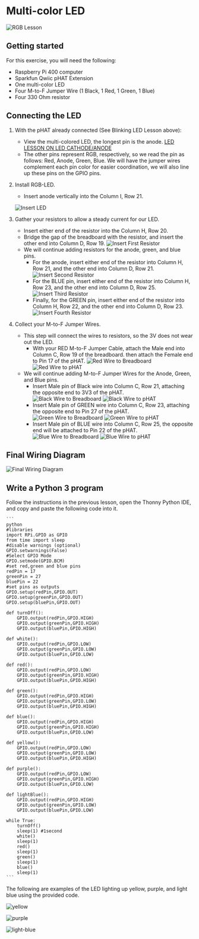 # Multi-color LED
![RGB Lesson](images/multi-led-lesson-00b.jpg)

## Getting started
For this exercise, you will need the following:
* Raspberry Pi 400 computer
* Sparkfun Qwiic pHAT Extension
* One multi-color LED
* Four M-to-F Jumper Wire (1 Black, 1 Red, 1 Green, 1 Blue)
* Four 330 Ohm resistor

## Connecting the LED

1. With the pHAT already connected (See Blinking LED Lesson above):
    * View the multi-colored LED, the longest pin is the anode.
[LED LESSON ON LED CATHODE/ANODE](https://www.admfactory.com/rgb-led-on-raspberry-pi-using-python/)
    * The other pins represent RGB, respectively, so we read the pin as follows:
Red, Anode, Green, Blue.
We will have the jumper wires complement each pin color for easier coordination, we will also line up these pins on the GPIO pins.

2. Install RGB-LED.
    * Insert anode vertically into the Column I, Row 21.

    ![Insert LED](images/multi-led-lesson-1.jpeg)

3. Gather your resistors to allow a steady current for our LED.
    * Insert either end of the resistor into the Column H, Row 20.
    * Bridge the gap of the breadboard with the resistor, and insert the other end into Column D, Row 19.
    ![Insert First Resistor](images/multi-led-lesson-2.jpeg)
    * We will continue adding resistors for the anode, green, and blue pins.
        * For the anode, insert either end of the resistor into Column H, Row 21, and the other end into Column D, Row 21.
          ![Insert Second Resistor](images/multi-led-lesson-3.jpeg)
        * For the BLUE pin, insert either end of the resistor into Column H, Row 23, and the other end into Column D, Row 25.
          ![Insert Third Resistor](images/multi-led-lesson-4.jpeg)
        * Finally, for the GREEN pin, insert either end of the resistor into Column H, Row 22, and the other end into Column D, Row 23.
          ![Insert Fourth Resistor](images/multi-led-lesson-5.jpeg)

4. Collect your M-to-F Jumper Wires.
    * This step will connect the wires to resistors, so the 3V does not wear out the LED.
        * With your RED M-to-F Jumper Cable, attach the Male end into  Column C, Row 19 of the breadboard. then attach the Female end to Pin 17 of the pHAT.
        ![Red Wire to Breadboard](images/multi-led-lesson-6.jpeg)
        ![Red Wire to pHAT](images/multi-led-lesson-13.jpeg)
    * We will continue adding M-to-F Jumper Wires for the Anode, Green, and Blue pins.
        * Insert Male pin of Black wire into Column C, Row 21, attaching the opposite end to 3V3 of the pHAT.
         ![Black Wire to Breadboard](images/multi-led-lesson-7.jpeg)
         ![Black Wire to pHAT](images/multi-led-lesson-12.jpeg)
        * Insert Male pin of GREEN wire into Column C, Row 23, attaching the opposite end to Pin 27 of the pHAT.
         ![Green Wire to Breadboard](images/multi-led-lesson-8.jpeg)
         ![Green Wire to pHAT](images/multi-led-lesson-11.jpeg)
        * Insert Male pin of BLUE wire into Column C, Row 25, the opposite end will be attached to Pin 22 of the pHAT.
         ![Blue Wire to Breadboard](images/multi-led-lesson-9.jpeg)
         ![Blue Wire to pHAT](images/multi-led-lesson-10.jpeg)

## Final Wiring Diagram
![Final Wiring Diagram](images/multi-led-lesson-14.jpeg)

## Write a Python 3 program

Follow the instructions in the previous lesson, open the Thonny Python IDE, and copy and paste the following code into it.

    ```
    python
    #libraries
    import RPi.GPIO as GPIO
    from time import sleep
    #disable warnings (optional)
    GPIO.setwarnings(False)
    #Select GPIO Mode
    GPIO.setmode(GPIO.BCM)
    #set red,green and blue pins
    redPin = 17
    greenPin = 27
    bluePin = 22
    #set pins as outputs
    GPIO.setup(redPin,GPIO.OUT)
    GPIO.setup(greenPin,GPIO.OUT)
    GPIO.setup(bluePin,GPIO.OUT)

    def turnOff():
        GPIO.output(redPin,GPIO.HIGH)
        GPIO.output(greenPin,GPIO.HIGH)
        GPIO.output(bluePin,GPIO.HIGH)

    def white():
        GPIO.output(redPin,GPIO.LOW)
        GPIO.output(greenPin,GPIO.LOW)
        GPIO.output(bluePin,GPIO.LOW)

    def red():
        GPIO.output(redPin,GPIO.LOW)
        GPIO.output(greenPin,GPIO.HIGH)
        GPIO.output(bluePin,GPIO.HIGH)

    def green():
        GPIO.output(redPin,GPIO.HIGH)
        GPIO.output(greenPin,GPIO.LOW)
        GPIO.output(bluePin,GPIO.HIGH)

    def blue():
        GPIO.output(redPin,GPIO.HIGH)
        GPIO.output(greenPin,GPIO.HIGH)
        GPIO.output(bluePin,GPIO.LOW)

    def yellow():
        GPIO.output(redPin,GPIO.LOW)
        GPIO.output(greenPin,GPIO.LOW)
        GPIO.output(bluePin,GPIO.HIGH)

    def purple():
        GPIO.output(redPin,GPIO.LOW)
        GPIO.output(greenPin,GPIO.HIGH)
        GPIO.output(bluePin,GPIO.LOW)

    def lightBlue():
        GPIO.output(redPin,GPIO.HIGH)
        GPIO.output(greenPin,GPIO.LOW)
        GPIO.output(bluePin,GPIO.LOW)

    while True:
        turnOff()
        sleep(1) #1second
        white()
        sleep(1)
        red()
        sleep(1)
        green()
        sleep(1)
        blue()
        sleep(1)
    ```

The following are examples of the LED lighting up yellow, purple, and light blue using the
provided code.

![yellow](images/yellow.jpg)

![purple](images/purple.jpg)

![light-blue](images/lightblue.jpg)
